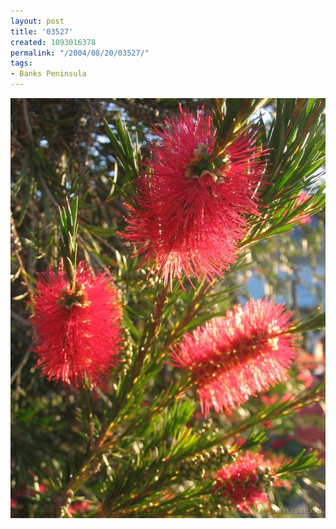 ```yaml
---
layout: post
title: '03527'
created: 1093016378
permalink: "/2004/08/20/03527/"
tags:
- Banks Peninsula
---
```


<img src="/image/images/03527-1317.jpg"/>

